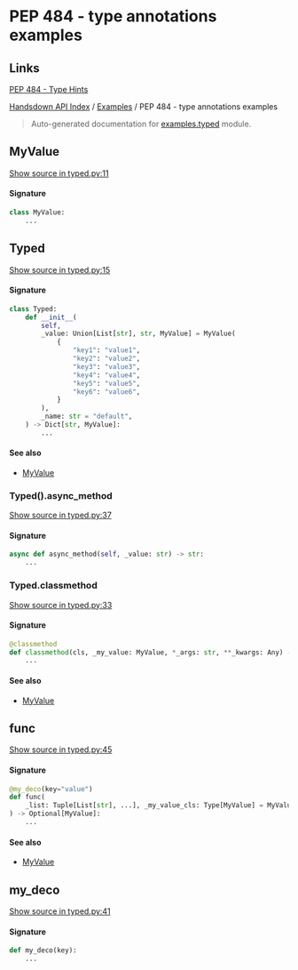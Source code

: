 # PEP 484 - type annotations examples


## Links

[PEP 484 - Type Hints](https://www.python.org/dev/peps/pep-0484/)

[Handsdown API Index](../README.md#handsdown-api-index) / [Examples](./index.md#examples) / PEP 484 - type annotations examples

> Auto-generated documentation for [examples.typed](https://github.com/vemel/handsdown/blob/main/examples/typed.py) module.

## MyValue

[Show source in typed.py:11](https://github.com/vemel/handsdown/blob/main/examples/typed.py#L11)

#### Signature

```python
class MyValue:
    ...
```



## Typed

[Show source in typed.py:15](https://github.com/vemel/handsdown/blob/main/examples/typed.py#L15)

#### Signature

```python
class Typed:
    def __init__(
        self,
        _value: Union[List[str], str, MyValue] = MyValue(
            {
                "key1": "value1",
                "key2": "value2",
                "key3": "value3",
                "key4": "value4",
                "key5": "value5",
                "key6": "value6",
            }
        ),
        _name: str = "default",
    ) -> Dict[str, MyValue]:
        ...
```

#### See also

- [MyValue](#myvalue)

### Typed().async_method

[Show source in typed.py:37](https://github.com/vemel/handsdown/blob/main/examples/typed.py#L37)

#### Signature

```python
async def async_method(self, _value: str) -> str:
    ...
```

### Typed.classmethod

[Show source in typed.py:33](https://github.com/vemel/handsdown/blob/main/examples/typed.py#L33)

#### Signature

```python
@classmethod
def classmethod(cls, _my_value: MyValue, *_args: str, **_kwargs: Any) -> None:
    ...
```

#### See also

- [MyValue](#myvalue)



## func

[Show source in typed.py:45](https://github.com/vemel/handsdown/blob/main/examples/typed.py#L45)

#### Signature

```python
@my_deco(key="value")
def func(
    _list: Tuple[List[str], ...], _my_value_cls: Type[MyValue] = MyValue, **_kwargs: None
) -> Optional[MyValue]:
    ...
```

#### See also

- [MyValue](#myvalue)



## my_deco

[Show source in typed.py:41](https://github.com/vemel/handsdown/blob/main/examples/typed.py#L41)

#### Signature

```python
def my_deco(key):
    ...
```
